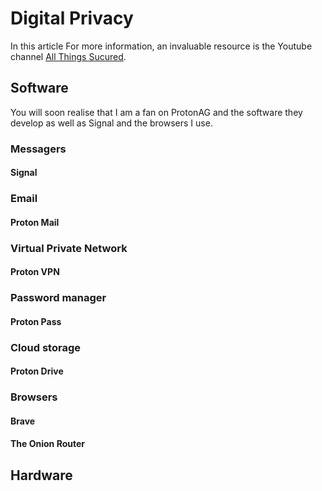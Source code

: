 # Digital Privacy

In this article 
For more information, an invaluable resource is the Youtube channel [All Things Sucured](https://www.youtube.com/@AllThingsSecured).
## Software
You will soon realise that I am a fan on ProtonAG and the software they develop as well as Signal and the browsers I use.
### Messagers

#### Signal

### Email

#### Proton Mail

### Virtual Private Network

#### Proton VPN

### Password manager

#### Proton Pass

### Cloud storage

#### Proton Drive

### Browsers

#### Brave

#### The Onion Router

## Hardware

###
